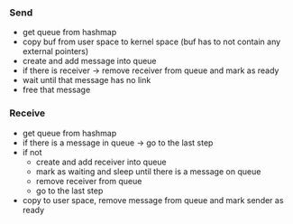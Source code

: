 ### Send

- get queue from hashmap
- copy buf from user space to kernel space (buf has to not contain any external pointers)
- create and add message into queue
- if there is receiver -> remove receiver from queue and mark as ready
- wait until that message has no link
- free that message

### Receive

- get queue from hashmap
- if there is a message in queue -> go to the last step
- if not
  - create and add receiver into queue
  - mark as waiting and sleep until there is a message on queue
  - remove receiver from queue
  - go to the last step
- copy to user space, remove message from queue and mark sender as ready
